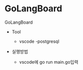 # GoLangBoard
GoLangBoard
- Tool
  - vscode
  -postgresql
  
 - 실행방법
    - vscode에 go run main.go입력
